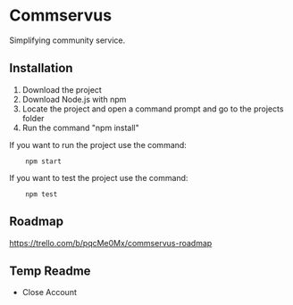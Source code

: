 # Commservus
Simplifying community service. 

## Installation
1. Download the project
2. Download Node.js with npm 
3. Locate the project and open a command prompt and go to the projects folder 
4. Run the command "npm install" 

If you want to run the project use the command:
```shell
    npm start
```


If you want to test the project use the command:
```shell
    npm test
```

## Roadmap 
https://trello.com/b/pqcMe0Mx/commservus-roadmap


## Temp Readme

- Close Account